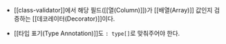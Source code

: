 - [[class-validator]]에서 해당 필드([[열(Column)]])가 [[배열(Array)]] 값인지 검증하는 [[데코레이터(Decorator)]]이다.

- [[타입 표기(Type Annotation)]]도 `: type[]`로 맞춰주어야 한다.